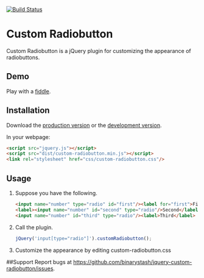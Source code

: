 [![Build Status](https://travis-ci.org/binarystash/jquery-custom-radiobutton.svg?branch=master)](https://travis-ci.org/binarystash/jquery-custom-radiobutton)

# Custom Radiobutton

Custom Radiobutton is a jQuery plugin for customizing the appearance of radiobuttons.

## Demo

Play with a [fiddle](http://jsfiddle.net/binarystash/YvYt3/).

## Installation

Download the [production version][min] or the [development version][max].

[min]: https://raw.github.com/binarystash/jquery-custom-radiobutton/master/dist/jquery.custom-radiobutton.min.js
[max]: https://raw.github.com/binarystash/jquery-custom-radiobutton/master/dist/jquery.custom-radiobutton.js

In your webpage:

```html
<script src="jquery.js"></script>
<script src="dist/custom-radiobutton.min.js"></script>
<link rel="stylesheet" href="css/custom-radiobutton.css"/>
```

## Usage

1. Suppose you have the following.
	
	```html
	<input name="number" type="radio" id="first"/><label for="first">First</label>
    <label><input name="number" id="second" type="radio"/>Second</label>
    <input name="number" id="third" type="radio"/><label>Third</label>
    ```

2. Call the plugin.

	```javascript
	jQuery('input[type="radio"]').customRadiobutton();
	```

3. Customize the appearance by editing custom-radiobutton.css

##Support
Report bugs at https://github.com/binarystash/jquery-custom-radiobutton/issues.
